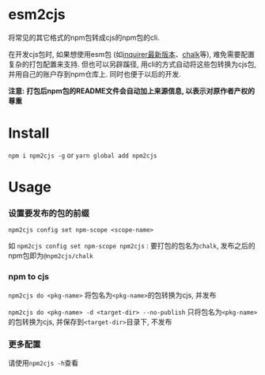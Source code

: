 # esm2cjs

将常见的其它格式的npm包转成cjs的npm包的cli.

在开发cjs包时, 如果想使用esm包 (如[inquirer最新版本](https://www.npmjs.com/package/inquirer)、[chalk](https://www.npmjs.com/package/chalk)等), 难免需要配置复杂的打包配置来支持. 但也可以另辟蹊径, 用cli的方式自动将这些包转换为cjs包, 并用自己的账户存到npm仓库上. 同时也便于以后的开发.

**注意:** **打包后npm包的README文件会自动加上来源信息, 以表示对原作者产权的尊重**

# Install

`npm i npm2cjs -g` or `yarn global add npm2cjs`

# Usage

### 设置要发布的包的前缀

`npm2cjs config set npm-scope <scope-name>`

如 `npm2cjs config set npm-scope npm2cjs` : 要打包的包名为`chalk`, 发布之后的npm包即为`@npm2cjs/chalk`

### npm to cjs

`npm2cjs do <pkg-name>` 将包名为`<pkg-name>`的包转换为cjs, 并发布

`npm2cjs do <pkg-name> -d <target-dir> --no-publish` 只将包名为`<pkg-name>`的包转换为cjs, 并保存到`<target-dir>`目录下, 不发布

### 更多配置

请使用`npm2cjs -h`查看
